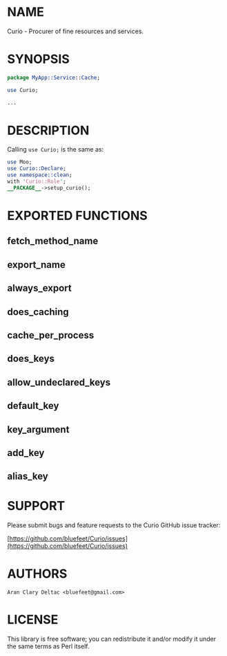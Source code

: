# NAME

Curio - Procurer of fine resources and services.

# SYNOPSIS

```perl
package MyApp::Service::Cache;

use Curio;

...
```

# DESCRIPTION

Calling `use Curio;` is the same as:

```perl
use Moo;
use Curio::Declare;
use namespace::clean;
with 'Curio::Role';
__PACKAGE__->setup_curio();
```

# EXPORTED FUNCTIONS

## fetch\_method\_name

## export\_name

## always\_export

## does\_caching

## cache\_per\_process

## does\_keys

## allow\_undeclared\_keys

## default\_key

## key\_argument

## add\_key

## alias\_key

# SUPPORT

Please submit bugs and feature requests to the
Curio GitHub issue tracker:

[https://github.com/bluefeet/Curio/issues](https://github.com/bluefeet/Curio/issues)

# AUTHORS

```
Aran Clary Deltac <bluefeet@gmail.com>
```

# LICENSE

This library is free software; you can redistribute it and/or modify
it under the same terms as Perl itself.

